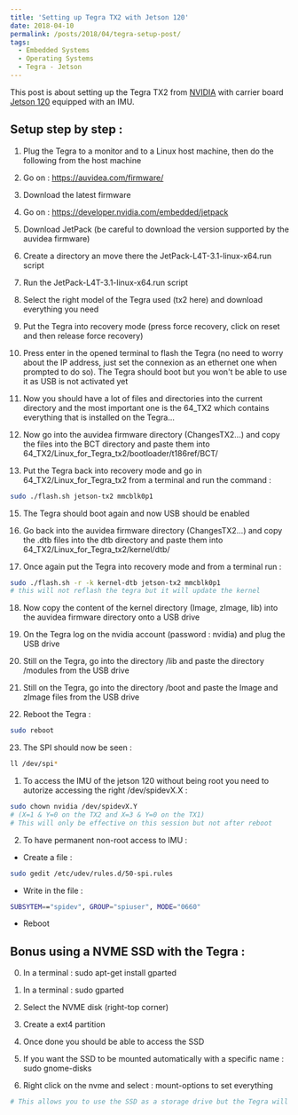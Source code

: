 ```yaml
---
title: 'Setting up Tegra TX2 with Jetson 120'
date: 2018-04-10
permalink: /posts/2018/04/tegra-setup-post/
tags:
  - Embedded Systems
  - Operating Systems
  - Tegra - Jetson
---
```



This post is about setting up the Tegra TX2 from [NVIDIA](https://devblogs.nvidia.com/jetson-tx2-delivers-twice-intelligence-edge/) with carrier board [Jetson 120](https://auvidea.com/product/70714/) equipped with an IMU.

Setup step by step :
---------------------------------------

1. Plug the Tegra to a monitor and to a Linux host machine, then do the following from the host machine

2. Go on : https://auvidea.com/firmware/

3. Download the latest firmware

4. Go on : https://developer.nvidia.com/embedded/jetpack

5. Download JetPack (be careful to download the version supported by the auvidea firmware)

6. Create a directory an move there the JetPack-L4T-3.1-linux-x64.run script

7. Run the JetPack-L4T-3.1-linux-x64.run script

8. Select the right model of the Tegra used (tx2 here) and download everything you need

9. Put the Tegra into recovery mode (press force recovery, click on reset and then release force recovery)

10. Press enter in the opened terminal to flash the Tegra (no need to worry about the IP address, just set the connexion as an ethernet one when prompted to do so). The Tegra should boot but you won't be able to use it as USB is not activated yet

11. Now you should have a lot of files and directories into the current directory and the most important one is the 64_TX2 which contains everything that is installed on the Tegra...

12. Now go into the auvidea firmware directory (ChangesTX2...) and copy the files into the BCT directory and paste them into 64_TX2/Linux_for_Tegra_tx2/bootloader/t186ref/BCT/

14. Put the Tegra back into recovery mode and go in 64_TX2/Linux_for_Tegra_tx2 from a terminal and run the command : 
```bash
sudo ./flash.sh jetson-tx2 mmcblk0p1
```

15. The Tegra should boot again and now USB should be enabled

16. Go back into the auvidea firmware directory (ChangesTX2...) and copy the .dtb files into the dtb directory and paste them into 64_TX2/Linux_for_Tegra_tx2/kernel/dtb/

17. Once again put the Tegra into recovery mode and from a terminal run :
```bash
sudo ./flash.sh -r -k kernel-dtb jetson-tx2 mmcblk0p1
# this will not reflash the tegra but it will update the kernel
```

18. Now copy the content of the kernel directory (Image, zImage, lib) into the auvidea firmware directory onto a USB drive

19. On the Tegra log on the nvidia account (password : nvidia) and plug the USB drive

20. Still on the Tegra, go into the directory /lib and paste the directory /modules from the USB drive

21. Still on the Tegra, go into the directory /boot and paste the Image and zImage files from the USB drive

22. Reboot the Tegra : 
```bash
sudo reboot
```

23. The SPI should now be seen : 
```bash
ll /dev/spi*
```

  1. To access the IMU of the jetson 120 without being root you need to autorize accessing the right /dev/spidevX.X :
```bash
sudo chown nvidia /dev/spidevX.Y
# (X=1 & Y=0 on the TX2 and X=3 & Y=0 on the TX1)
# This will only be effective on this session but not after reboot
```

  2. To have permanent non-root access to IMU :

  * Create a file : 
  ```bash
  sudo gedit /etc/udev/rules.d/50-spi.rules
  ```
  * Write in the file : 
  ```bash
  SUBSYTEM=="spidev", GROUP="spiuser", MODE="0660"
  ```
  * Reboot



Bonus using a NVME SSD with the Tegra :
---------------------------------------

0. In a terminal : sudo apt-get install gparted

1. In a terminal : sudo gparted

2. Select the NVME disk (right-top corner)

3. Create a ext4 partition

4. Once done you should be able to access the SSD

5. If you want the SSD to be mounted automatically with a specific name : sudo gnome-disks

6. Right click on the nvme and select : mount-options to set everything
```bash
# This allows you to use the SSD as a storage drive but the Tegra will still boot on eMMC
```
